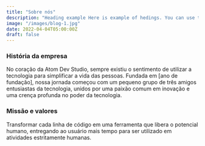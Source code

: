 ```yaml
---
title: "Sobre nós"
description: "Heading example Here is example of hedings. You can use this heading by following markdownify rules."
image: "/images/blog-1.jpg"
date: 2022-04-04T05:00:00Z
draft: false
---
```


### História da empresa

No coração da Atom Dev Studio, sempre existiu o sentimento de utilizar a tecnologia para simplificar a vida das pessoas. Fundada em [ano de fundação], nossa jornada começou com um pequeno grupo de três amigos entusiastas da tecnologia, unidos por uma paixão comum em inovação e uma crença profunda no poder da tecnologia.

### Missão e valores

Transformar cada linha de código em uma ferramenta que libera o potencial humano, entregando ao usuário mais tempo para ser utilizado em atividades estritamente humanas.
